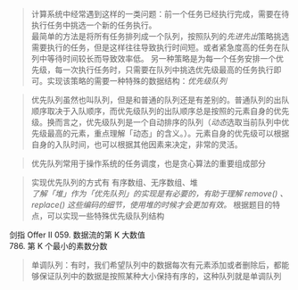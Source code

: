 >计算系统中经常遇到这样的一类问题：前一个任务已经执行完成，需要在待执行任务中挑选一个新的任务执行。          
最简单的方法是将所有任务排列成一个队列，按照队列的*先进先出*策略挑选需要执行的任务，但是这样往往导致执行时间短。或者紧急度高的任务在队列中等待时间较长而导致效率低。
另一种策略是为每一个任务安排一个优先级，每一次执行任务时，只需要在队列中挑选优先级最高的任务执行即可。实现该策略的需要一种特殊的数据结构：*优先级队列*

>优先队列虽然也叫队列，但是和普通的队列还是有差别的。普通队列的出队顺序取决于入队顺序，而优先级队列的出队顺序总是按照的元素自身的优先级。换而言之，优先级队列是一个自动排序的队列（*动态*选取当前队列中优先级最高的元素，重点理解「动态」的含义。）。元素自身的优先级可以根据自身的入队时间，也可以根据其他因素来决定，非常的灵活。            


>优先队列常用于操作系统的任务调度，也是贪心算法的重要组成部分

>实现优先队列的方式有 有序数组、无序数组、堆    
*了解「堆」作为「优先队列」的实现是有必要的，有助于理解 remove() 、replace() 这些编码的细节，使用堆的时候才会更加有效。*
根据题目的特点，可以实现一些特殊优先级队列结构



剑指 Offer II 059. 数据流的第 K 大数值      
786. 第 K 个最小的素数分数



>单调队列：有时，我们希望队列中的数据每次有元素添加或者删除后，都能够保证队列中的数据是按照某种大小保持有序的，这种队列就是单调队列
